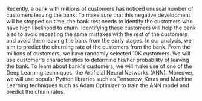 Recently, a bank with millions of customers has noticed unusual number of customers leaving the bank. To make sure that this negative development will be stopped on time, the bank rest needs to identify the customers who have high likelihood to churn. Identifying these customers will help the bank also to avoid repeating the same mistakes with the rest of the customers and avoid them leaving the bank from the early stages. In our analysis, we aim to predict the churning rate of the customers from the bank. From the millions of customers, we have randomly selected 10K customers. We will use customer's characteristics to determine his/her probability of leaving the bank. To learn about bank's customers, we will make use of one of the Deep Learning techniques, the Artificial Neural Networks (ANN). Moreover, we will use popular Python libraries such as Tensorow, Keras and Machine Learning techniques such as Adam Optimizer to train the ANN model and predict the churn rates.
